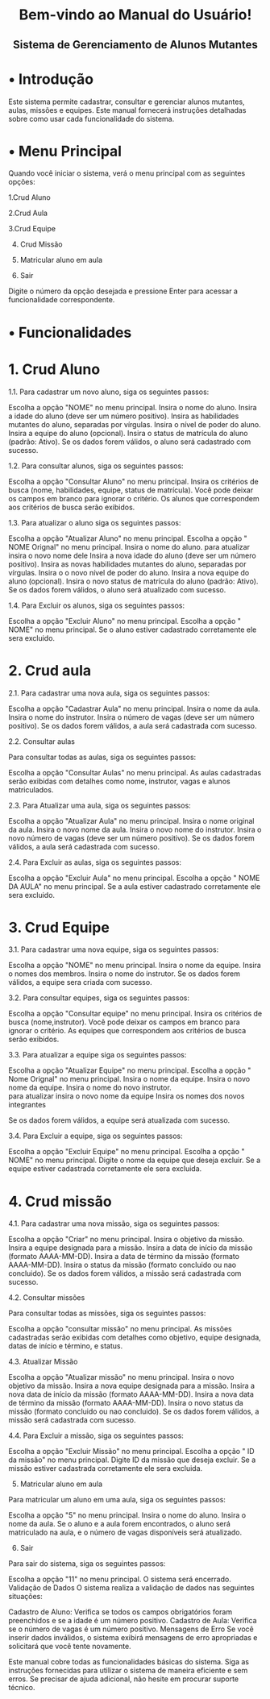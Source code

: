 <div align="center">
  <h1>Bem-vindo ao Manual do Usuário! </h1>
</div> 
<div align="center">
  <h2>Sistema de Gerenciamento de Alunos Mutantes </h2>
</div> 

<div>
  <h1>• Introdução </h1>
</div> 
Este sistema permite cadastrar, consultar e gerenciar alunos mutantes, aulas, missões e equipes. Este manual fornecerá instruções detalhadas sobre como usar cada funcionalidade do sistema.

<div>
  <h1>• Menu Principal </h1>
</div> 

Quando você iniciar o sistema, verá o menu principal com as seguintes opções:

1.Crud Aluno

2.Crud Aula

3.Crud Equipe

4. Crud Missão

5. Matricular aluno em aula
   
6. Sair
    
Digite o número da opção desejada e pressione Enter para acessar a funcionalidade correspondente.
<div>
  <h1>• Funcionalidades </h1>
</div> 

# 1. Crud Aluno
   
1.1. Para cadastrar um novo aluno, siga os seguintes passos:

Escolha a opção "NOME" no menu principal.
Insira o nome do aluno.
Insira a idade do aluno (deve ser um número positivo).
Insira as habilidades mutantes do aluno, separadas por vírgulas.
Insira o nível de poder do aluno.
Insira a equipe do aluno (opcional).
Insira o status de matrícula do aluno (padrão: Ativo).
Se os dados forem válidos, o aluno será cadastrado com sucesso.

1.2. Para consultar alunos, siga os seguintes passos:

Escolha a opção "Consultar Aluno" no menu principal.
Insira os critérios de busca (nome, habilidades, equipe, status de matrícula). Você pode deixar os campos em branco para ignorar o critério.
Os alunos que correspondem aos critérios de busca serão exibidos.

1.3. Para atualizar o aluno siga os seguintes passos:

Escolha a opção "Atualizar Aluno" no menu principal.
Escolha a opção " NOME Orignal" no menu principal.
Insira o nome do aluno.
para atualizar insira o novo nome dele
Insira a nova idade do aluno (deve ser um número positivo).
Insira as novas habilidades mutantes do aluno, separadas por vírgulas.
Insira o o novo nível de poder do aluno.
Insira a nova equipe do aluno (opcional).
Insira o novo status de matrícula do aluno (padrão: Ativo).
Se os dados forem válidos, o aluno será atualizado com sucesso.

1.4. Para Excluir os alunos, siga os seguintes passos:

Escolha a opção "Excluir Aluno" no menu principal.
Escolha a opção " NOME" no menu principal.
Se o aluno estiver cadastrado corretamente ele sera excluido.


# 2. Crud aula
   
2.1. Para cadastrar uma nova aula, siga os seguintes passos:

Escolha a opção "Cadastrar Aula" no menu principal.
Insira o nome da aula.
Insira o nome do instrutor.
Insira o número de vagas (deve ser um número positivo).
Se os dados forem válidos, a aula será cadastrada com sucesso.

2.2. Consultar aulas
   
Para consultar todas as aulas, siga os seguintes passos:

Escolha a opção "Consultar Aulas" no menu principal.
As aulas cadastradas serão exibidas com detalhes como nome, instrutor, vagas e alunos matriculados.

2.3. Para Atualizar uma aula, siga os seguintes passos:

Escolha a opção "Atualizar Aula" no menu principal.
Insira o nome original  da aula.
Insira o novo nome da aula.
Insira o novo nome do instrutor.
Insira o novo número de vagas (deve ser um número positivo).
Se os dados forem válidos, a aula será cadastrada com sucesso.

2.4. Para Excluir as aulas, siga os seguintes passos:

Escolha a opção "Excluir Aula" no menu principal.
Escolha a opção " NOME DA AULA" no menu principal.
Se a aula estiver cadastrado corretamente ele sera excluido.

# 3. Crud Equipe
   
3.1. Para cadastrar uma nova equipe, siga os seguintes passos:

Escolha a opção "NOME" no menu principal.
Insira o nome da equipe.
Insira o nomes dos membros.
Insira o nome do instrutor.
Se os dados forem válidos, a equipe sera criada com sucesso.

3.2. Para consultar equipes, siga os seguintes passos:

Escolha a opção "Consultar equipe" no menu principal.
Insira os critérios de busca (nome,instrutor). Você pode deixar os campos em branco para ignorar o critério.
As equipes que correspondem aos critérios de busca serão exibidos.

3.3. Para atualizar a equipe siga os seguintes passos:

Escolha a opção "Atualizar Equipe" no menu principal.
Escolha a opção " Nome Orignal" no menu principal.
Insira o nome da equipe.
Insira o novo nome da equipe.
Insira o nome do novo instrutor.  
para atualizar insira o novo nome da equipe 
Insira os nomes dos novos integrantes 

Se os dados forem válidos, a equipe será atualizada com sucesso.

3.4. Para Excluir a equipe, siga os seguintes passos:

Escolha a opção "Excluir Equipe" no menu principal.
Escolha a opção " NOME" no menu principal.
Digite o nome da equipe que deseja excluir.
Se a equipe estiver cadastrada corretamente ele sera excluida.

# 4. Crud missão
   
4.1. Para cadastrar uma nova missão, siga os seguintes passos:

Escolha a opção "Criar" no menu principal.
Insira o objetivo da missão.
Insira a equipe designada para a missão.
Insira a data de início da missão (formato AAAA-MM-DD).
Insira a data de término da missão (formato AAAA-MM-DD).
Insira o status da missão (formato concluido ou nao concluido).
Se os dados forem válidos, a missão será cadastrada com sucesso.

4.2. Consultar missões
   
Para consultar todas as missões, siga os seguintes passos:

Escolha a opção "consultar missão" no menu principal.
As missões cadastradas serão exibidas com detalhes como objetivo, equipe designada, datas de início e término, e status.

4.3. Atualizar Missão

Escolha a opção "Atualizar missão" no menu principal.
Insira o novo objetivo da missão.
Insira a nova equipe designada para a missão.
Insira a nova data de início da missão (formato AAAA-MM-DD).
Insira a nova data de término da missão (formato AAAA-MM-DD).
Insira o novo status da missão (formato concluido ou nao concluido).
Se os dados forem válidos, a missão será cadastrada com sucesso.

4.4. Para Excluir a missão, siga os seguintes passos:

Escolha a opção "Excluir Missão" no menu principal.
Escolha a opção " ID da missão" no menu principal.
Digite ID da missão que deseja excluir.
Se a missão estiver cadastrada corretamente ele sera excluida.

5. Matricular aluno em aula
   
Para matricular um aluno em uma aula, siga os seguintes passos:

Escolha a opção "5" no menu principal.
Insira o nome do aluno.
Insira o nome da aula.
Se o aluno e a aula forem encontrados, o aluno será matriculado na aula, e o número de vagas disponíveis será atualizado.

6. Sair
    
Para sair do sistema, siga os seguintes passos:

Escolha a opção "11" no menu principal.
O sistema será encerrado.
Validação de Dados
O sistema realiza a validação de dados nas seguintes situações:

Cadastro de Aluno: Verifica se todos os campos obrigatórios foram preenchidos e se a idade é um número positivo.
Cadastro de Aula: Verifica se o número de vagas é um número positivo.
Mensagens de Erro
Se você inserir dados inválidos, o sistema exibirá mensagens de erro apropriadas e solicitará que você tente novamente.

Este manual cobre todas as funcionalidades básicas do sistema. Siga as instruções fornecidas para utilizar o sistema de maneira eficiente e sem erros. Se precisar de ajuda adicional, não hesite em procurar suporte técnico.
